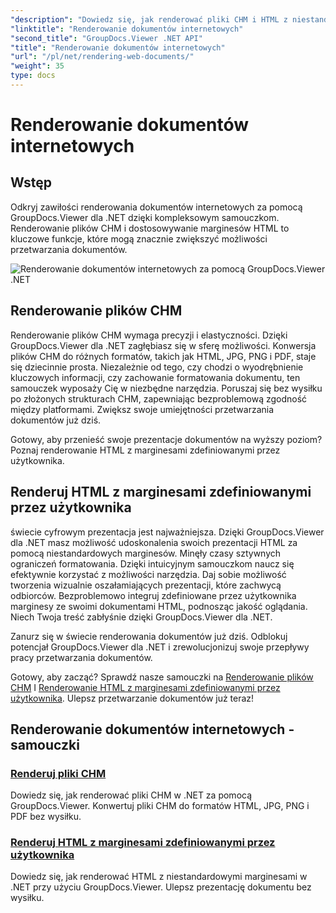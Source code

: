 ```yaml
---
"description": "Dowiedz się, jak renderować pliki CHM i HTML z niestandardowymi marginesami w .NET przy użyciu GroupDocs.Viewer. Konwertuj CHM do formatów HTML, JPG, PNG i PDF bezproblemowo."
"linktitle": "Renderowanie dokumentów internetowych"
"second_title": "GroupDocs.Viewer .NET API"
"title": "Renderowanie dokumentów internetowych"
"url": "/pl/net/rendering-web-documents/"
"weight": 35
type: docs
---
```

# Renderowanie dokumentów internetowych

## Wstęp

Odkryj zawiłości renderowania dokumentów internetowych za pomocą GroupDocs.Viewer dla .NET dzięki kompleksowym samouczkom. Renderowanie plików CHM i dostosowywanie marginesów HTML to kluczowe funkcje, które mogą znacznie zwiększyć możliwości przetwarzania dokumentów.

![Renderowanie dokumentów internetowych za pomocą GroupDocs.Viewer .NET](/viewer/rendering-web-documents/image.png)

## Renderowanie plików CHM

Renderowanie plików CHM wymaga precyzji i elastyczności. Dzięki GroupDocs.Viewer dla .NET zagłębiasz się w sferę możliwości. Konwersja plików CHM do różnych formatów, takich jak HTML, JPG, PNG i PDF, staje się dziecinnie prosta. Niezależnie od tego, czy chodzi o wyodrębnienie kluczowych informacji, czy zachowanie formatowania dokumentu, ten samouczek wyposaży Cię w niezbędne narzędzia. Poruszaj się bez wysiłku po złożonych strukturach CHM, zapewniając bezproblemową zgodność między platformami. Zwiększ swoje umiejętności przetwarzania dokumentów już dziś.

Gotowy, aby przenieść swoje prezentacje dokumentów na wyższy poziom? Poznaj renderowanie HTML z marginesami zdefiniowanymi przez użytkownika.

## Renderuj HTML z marginesami zdefiniowanymi przez użytkownika

świecie cyfrowym prezentacja jest najważniejsza. Dzięki GroupDocs.Viewer dla .NET masz możliwość udoskonalenia swoich prezentacji HTML za pomocą niestandardowych marginesów. Minęły czasy sztywnych ograniczeń formatowania. Dzięki intuicyjnym samouczkom naucz się efektywnie korzystać z możliwości narzędzia. Daj sobie możliwość tworzenia wizualnie oszałamiających prezentacji, które zachwycą odbiorców. Bezproblemowo integruj zdefiniowane przez użytkownika marginesy ze swoimi dokumentami HTML, podnosząc jakość oglądania. Niech Twoja treść zabłyśnie dzięki GroupDocs.Viewer dla .NET.

Zanurz się w świecie renderowania dokumentów już dziś. Odblokuj potencjał GroupDocs.Viewer dla .NET i zrewolucjonizuj swoje przepływy pracy przetwarzania dokumentów.

Gotowy, aby zacząć? Sprawdź nasze samouczki na [Renderowanie plików CHM](./render-chm/) I [Renderowanie HTML z marginesami zdefiniowanymi przez użytkownika](./render-html-margins/). Ulepsz przetwarzanie dokumentów już teraz!
## Renderowanie dokumentów internetowych - samouczki
### [Renderuj pliki CHM](./render-chm/)
Dowiedz się, jak renderować pliki CHM w .NET za pomocą GroupDocs.Viewer. Konwertuj pliki CHM do formatów HTML, JPG, PNG i PDF bez wysiłku.
### [Renderuj HTML z marginesami zdefiniowanymi przez użytkownika](./render-html-margins/)
Dowiedz się, jak renderować HTML z niestandardowymi marginesami w .NET przy użyciu GroupDocs.Viewer. Ulepsz prezentację dokumentu bez wysiłku.